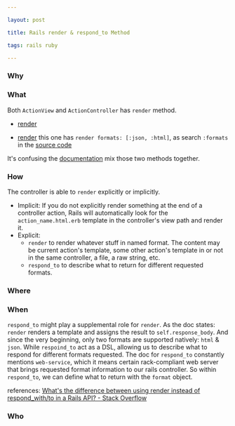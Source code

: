 ```yaml
---

layout: post

title: Rails render & respond_to Method

tags: rails ruby

---
```


  

### Why

  

  

### What

  

Both `ActionView` and `ActionController` has `render` method.

  

- [render]((https://api.rubyonrails.org/classes/ActionController/Rendering.html#method-i-render))

- [render]((https://api.rubyonrails.org/classes/ActionView/Helpers/RenderingHelper.html#method-i-render)) this one has `render formats: [:json, :html]`, as search `:formats` in the [source code](https://github.com/rails/rails/blob/main/actionview/lib/action_view/lookup_context.rb#L18)

  

It's confusing the [documentation](https://guides.rubyonrails.org/layouts_and_rendering.html) mix those two methods together.

  

  

### How

The controller is able to `render` explicitly or implicitly.

- Implicit: If you do not explicitly render something at the end of a controller action, Rails will automatically look for the `action_name.html.erb` template in the controller's view path and render it.
- Explicit: 
	- `render` to render whatever stuff in named format. The content may be current action's template, some other action's template in or not in the same controller, a file, a raw string, etc. 
	- `respond_to` to describe what to return for different requested formats. 

  

  

### Where

  

  

### When

`respond_to` might play a supplemental role for `render`. As the doc states: `render` renders a template and assigns the result to `self.response_body`. And since the very beginning, only two formats are supported natively: `html` & `json`. While `respoind_to` act as a DSL, allowing us to describe what to respond for different formats requested. The doc for `respond_to` constantly mentions `web-service`, which it means certain rack-compliant web server that brings requested format information to our rails controller. So within `respond_to`, we can define what to return with the `format` object.


references: [What's the difference between using render instead of respond_with/to in a Rails API? - Stack Overflow](https://stackoverflow.com/questions/31378177/whats-the-difference-between-using-render-instead-of-respond-with-to-in-a-rails)
  

### Who
